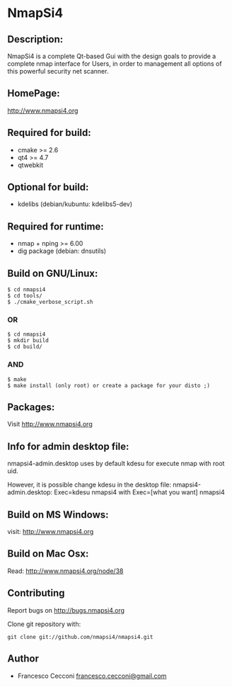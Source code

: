 # NmapSi4

## Description:

NmapSi4 is a complete Qt-based Gui with the design goals to provide a complete nmap 
interface for Users, in order to management all options of this powerful 
security net scanner.

## HomePage:

<http://www.nmapsi4.org>

## Required for build:

* cmake >= 2.6
* qt4 >= 4.7
* qtwebkit

## Optional for build:

* kdelibs (debian/kubuntu: kdelibs5-dev)

## Required for runtime:

* nmap + nping >= 6.00
* dig package (debian: dnsutils)

## Build on GNU/Linux:

    $ cd nmapsi4
    $ cd tools/
    $ ./cmake_verbose_script.sh

### OR

    $ cd nmapsi4
    $ mkdir build
    $ cd build/

### AND 

    $ make
    $ make install (only root) or create a package for your disto ;)

## Packages:

Visit <http://www.nmapsi4.org>

## Info for admin desktop file:

nmapsi4-admin.desktop uses by default kdesu for execute nmap with root uid. 

However, it is possible change kdesu in the desktop file:
nmapsi4-admin.desktop: Exec=kdesu nmapsi4 with Exec=[what you want] nmapsi4

## Build on MS Windows:

visit: <http://www.nmapsi4.org>

## Build on Mac Osx:

Read: <http://www.nmapsi4.org/node/38>

## Contributing

Report bugs on <http://bugs.nmapsi4.org>

Clone git repository with:

    git clone git://github.com/nmapsi4/nmapsi4.git

## Author

- Francesco Cecconi <francesco.cecconi@gmail.com>
